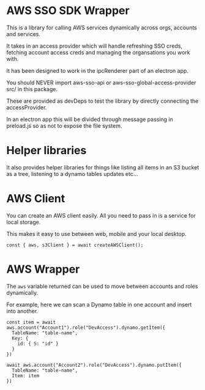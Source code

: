 # AWS SSO SDK Wrapper

This is a library for calling AWS services dynamically across orgs, accounts and services.

It takes in an access provider which will handle refreshing SSO creds, fetching account access creds and managing the organsations you work with.

It has been designed to work in the ipcRenderer part of an electron app.

You should NEVER import aws-sso-api or aws-sso-global-access-provider src/ in this package.

These are provided as devDeps to test the library by directly connecting the accessProvider.

In an electron app this will be divided through message passing in preload.js so as not to expose the file system.

# Helper libraries

It also provides helper libraries for things like listing all items in an S3 bucket as a tree, listening to a dynamo tables updates etc...

# AWS Client

You can create an AWS client easily. All you need to pass in is a service for local storage.

This makes it easy to use between web, mobile and your local desktop.

```
const { aws, s3Client } = await createAWSClient();
```

# AWS Wrapper

The `aws` variable returned can be used to move between accounts and roles dynamically.

For example, here we can scan a Dynamo table in one account and insert into another.

```
const item = await aws.account("Account1").role("DevAccess").dynamo.getItem({
  TableName: "table-name",
  Key: {
    id: { S: "id" }
  }
})

await aws.account("Account2").role("DevAccess").dynamo.putItem({
  TableName: "table-name",
  Item: item
})
```
